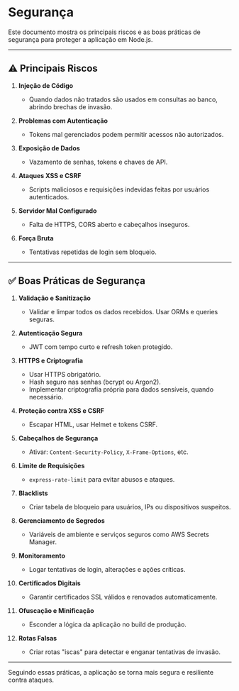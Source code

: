 
# Segurança

Este documento mostra os principais riscos e as boas práticas de segurança para proteger a aplicação em Node.js.

---

## ⚠️ Principais Riscos

1. **Injeção de Código**
   - Quando dados não tratados são usados em consultas ao banco, abrindo brechas de invasão.

2. **Problemas com Autenticação**
   - Tokens mal gerenciados podem permitir acessos não autorizados.

3. **Exposição de Dados**
   - Vazamento de senhas, tokens e chaves de API.

4. **Ataques XSS e CSRF**
   - Scripts maliciosos e requisições indevidas feitas por usuários autenticados.

5. **Servidor Mal Configurado**
   - Falta de HTTPS, CORS aberto e cabeçalhos inseguros.

6. **Força Bruta**
   - Tentativas repetidas de login sem bloqueio.

---

## ✅ Boas Práticas de Segurança

1. **Validação e Sanitização**
   - Validar e limpar todos os dados recebidos. Usar ORMs e queries seguras.

2. **Autenticação Segura**
   - JWT com tempo curto e refresh token protegido.

3. **HTTPS e Criptografia**
   - Usar HTTPS obrigatório.
   - Hash seguro nas senhas (bcrypt ou Argon2).
   - Implementar criptografia própria para dados sensíveis, quando necessário.

4. **Proteção contra XSS e CSRF**
   - Escapar HTML, usar Helmet e tokens CSRF.

5. **Cabeçalhos de Segurança**
   - Ativar: `Content-Security-Policy`, `X-Frame-Options`, etc.

6. **Limite de Requisições**
   - `express-rate-limit` para evitar abusos e ataques.

7. **Blacklists**
   - Criar tabela de bloqueio para usuários, IPs ou dispositivos suspeitos.

8. **Gerenciamento de Segredos**
   - Variáveis de ambiente e serviços seguros como AWS Secrets Manager.

9. **Monitoramento**
   - Logar tentativas de login, alterações e ações críticas.

10. **Certificados Digitais**
    - Garantir certificados SSL válidos e renovados automaticamente.

11. **Ofuscação e Minificação**
    - Esconder a lógica da aplicação no build de produção.

12. **Rotas Falsas**
    - Criar rotas "iscas" para detectar e enganar tentativas de invasão.

---

Seguindo essas práticas, a aplicação se torna mais segura e resiliente contra ataques.

